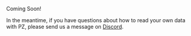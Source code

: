 <!-- ## Goal
This page should provide the reader with a brief demonstration of how they can implement their own `Dataset`.

Key takeaways for the reader should include:

1. Knowing how to build a basic `Dataset`: (provide a schema, implement `__len__()`, implement `__getitem__()`)
2. knowing how the data returned by `__getitem__()` can be accessed later in the program
3. knowing how to provide multi-modal input (images must be `PIL.Image | list[PIL.Image]`)
4. Knowing when and how the user can take advantage of an off-the-shelf `Dataset` provided by PZ

Keeping in line with "show don't tell", this page should have a motivating use case and start with the implementation of a simple `Dataset`. The problem should then be expanded to include image and text inputs, with a demonstration of the changes made to the `Dataset` to support these.

I would strongly suggest that we finish with example(s) demonstrating how to use our off-the-shelf `Datasets`. If the user understands (1.), (2.), and (3.), then (4.) will follow quite naturally. However, the inverse is not necessarily true. -->

Coming Soon!

In the meantime, if you have questions about how to read your own data with PZ, please send us a message on [Discord](https://discord.gg/dN85JJ6jaH).